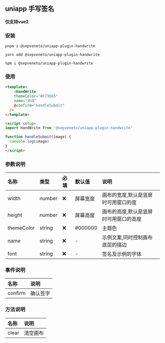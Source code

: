 ## uniapp 手写签名

**仅支持vue2**

### 安装
```shell
pnpm i @sepveneto/uniapp-plugin-handwrite
```
```shell
yarn add @sepveneto/uniapp-plugin-handwrite
```
```shell
npm i @sepveneto/uniapp-plugin-handwrite
```

### 使用

```html
<template>
	<HandWrite
    themeColor="#F73E65"
    name="测试"
    @confirm="handleSubmit"
  />
</template>

<script setup>
import HandWrite from '@sepveneto/uniapp-plugin-handwrite'

function handleSubmit(image) {
  console.log(image)
}
</script>
```

### 参数说明

| 名称 | 类型 | 必填 | 默认值 | 说明 |
| :--- | :--- | :-- | :---- | :--- |
| width | number | ❌ | 屏幕宽度 | 画布的宽度,默认是竖屏时可用窗口的度 |
| height | number | ❌ | 屏幕高度 | 画布的高度,默认是竖屏时可用窗口的高度 |
| themeColor | string | ❌ | #000000 | 主题色 |
| name | string | ❌ | - | 示例文案,同时控制画布底层的描边 |
| font | string | ❌ | - | 签名及示例的字体 |

### 事件说明
| 名称 | 说明 |
| :--- | :--- |
| confirm | 确认签字 |

### 方法说明
| 名称 | 说明 |
| :--- | :--- |
| clear | 清空画布
